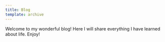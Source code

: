 ```yaml
---
title: Blog
template: archive
---
```

Welcome to my wonderful blog! Here I will share everything I have learned about life. Enjoy!